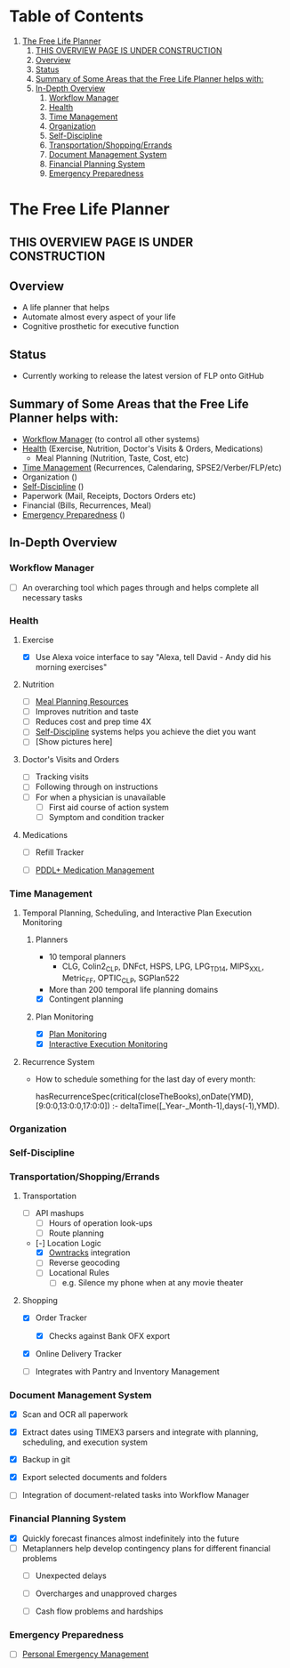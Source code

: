 
# Table of Contents

1.  [The Free Life Planner](#orgaa767fe)
    1.  [THIS OVERVIEW PAGE IS UNDER CONSTRUCTION](#org0922407)
    2.  [Overview](#org9e3ce38)
    3.  [Status](#orgb35b904)
    4.  [Summary of Some Areas that the Free Life Planner helps with:](#orgdcbe9b9)
    5.  [In-Depth Overview](#orgc4bea90)
        1.  [Workflow Manager](#orgb1b504f)
        2.  [Health](#org43e0c8d)
        3.  [Time Management](#org0545a43)
        4.  [Organization](#org493b152)
        5.  [Self-Discipline](#orgd28a69d)
        6.  [Transportation/Shopping/Errands](#org410b075)
        7.  [Document Management System](#org915ec17)
        8.  [Financial Planning System](#orgbb6b2fb)
        9.  [Emergency Preparedness](#org58c8cef)


<a id="orgaa767fe"></a>

# The Free Life Planner


<a id="org0922407"></a>

## THIS OVERVIEW PAGE IS UNDER CONSTRUCTION


<a id="org9e3ce38"></a>

## Overview

-   A life planner that helps
-   Automate almost every aspect of your life
-   Cognitive prosthetic for executive function


<a id="orgb35b904"></a>

## Status

-   Currently working to release the latest version of FLP onto GitHub


<a id="orgdcbe9b9"></a>

## Summary of Some Areas that the Free Life Planner helps with:

-   [Workflow Manager](#orgb1b504f) (to control all other systems)
-   [Health](#org43e0c8d) (Exercise, Nutrition, Doctor's Visits & Orders, Medications)
    -   Meal Planning (Nutrition, Taste, Cost, etc)
-   [Time Management](#org0545a43) (Recurrences, Calendaring, SPSE2/Verber/FLP/etc)
-   Organization ()
-   [Self-Discipline](#orgd28a69d) ()
-   Paperwork (Mail, Receipts, Doctors Orders etc)
-   Financial (Bills, Recurrences, Meal)
-   [Emergency Preparedness](#org58c8cef) ()


<a id="orgc4bea90"></a>

## In-Depth Overview


<a id="orgb1b504f"></a>

### Workflow Manager

-   [ ] An overarching tool which pages through and helps complete all necessary tasks


<a id="org43e0c8d"></a>

### Health

1.  Exercise

    -   [X] Use Alexa voice interface to say "Alexa, tell David - Andy did his morning exercises"

2.  Nutrition

    -   [ ] [Meal Planning Resources](https://frdcsa.org/~andrewdo/WebWiki/MealPlanningResources.html)
    -   [ ] Improves nutrition and taste
    -   [ ] Reduces cost and prep time 4X
    -   [ ] [Self-Discipline](#orgd28a69d) systems helps you achieve the diet you want
    -   [ ] [Show pictures here]

3.  Doctor's Visits and Orders

    -   [ ] Tracking visits
    -   [ ] Following through on instructions
    -   [ ] For when a physician is unavailable
        -   [ ] First aid course of action system
        -   [ ] Symptom and condition tracker

4.  Medications

    -   [ ] Refill Tracker
    -   [ ] [PDDL+ Medication Management](https://github.com/fareskalaboud/PDDLPlusBenchmarkDomains)


<a id="org0545a43"></a>

### Time Management

1.  Temporal Planning, Scheduling, and Interactive Plan Execution Monitoring

    1.  Planners
    
        -   10 temporal planners
            -   CLG, Colin2<sub>CLP</sub>, DNFct, HSPS, LPG, LPG<sub>TD</sub><sub>1</sub><sub>4</sub>, MIPS<sub>XXL</sub>, Metric<sub>FF</sub>, OPTIC<sub>CLP</sub>, SGPlan522
        -   More than 200 temporal life planning domains
        -   [X] Contingent planning
    
    2.  Plan Monitoring
    
        -   [X] [Plan Monitoring](https://github.com/aindilis/plan-monitor#readme)
        -   [X] [Interactive Execution Monitoring](https://frdcsa.org/~andrewdo/iem2-3.mp4)

2.  Recurrence System

    -   How to schedule something for the last day of every month:
    
        hasRecurrenceSpec(critical(closeTheBooks),onDate(YMD),[9:0:0,13:0:0,17:0:0]) :-
        	deltaTime([_Year-_Month-1],days(-1),YMD).


<a id="org493b152"></a>

### Organization


<a id="orgd28a69d"></a>

### Self-Discipline


<a id="org410b075"></a>

### Transportation/Shopping/Errands

1.  Transportation

    -   [ ] API mashups
        -   [ ] Hours of operation look-ups
        -   [ ] Route planning
    -   [-] Location Logic
        -   [X] [Owntracks](https://owntracks.org/) integration
        -   [ ] Reverse geocoding
        -   [ ] Locational Rules
            -   [ ] e.g. Silence my phone when at any movie theater

2.  Shopping

    -   [X] Order Tracker
        -   [X] Checks against Bank OFX export
    -   [X] Online Delivery Tracker
    -   [ ] Integrates with Pantry and Inventory Management


<a id="org915ec17"></a>

### Document Management System

-   [X] Scan and OCR all paperwork
-   [X] Extract dates using TIMEX3 parsers and integrate with planning,
    scheduling, and execution system
-   [X] Backup in git
-   [X] Export selected documents and folders
-   [ ] Integration of document-related tasks into Workflow Manager


<a id="orgbb6b2fb"></a>

### Financial Planning System

-   [X] Quickly forecast finances almost indefinitely into the future
-   [ ] Metaplanners help develop contingency plans for different financial problems
    -   [ ] Unexpected delays
    -   [ ] Overcharges and unapproved charges
    -   [ ] Cash flow problems and hardships


<a id="org58c8cef"></a>

### Emergency Preparedness

-   [ ] [Personal Emergency Management](https://frdcsa.org/~andrewdo/ontolog-20220410-reduced.mp4)

